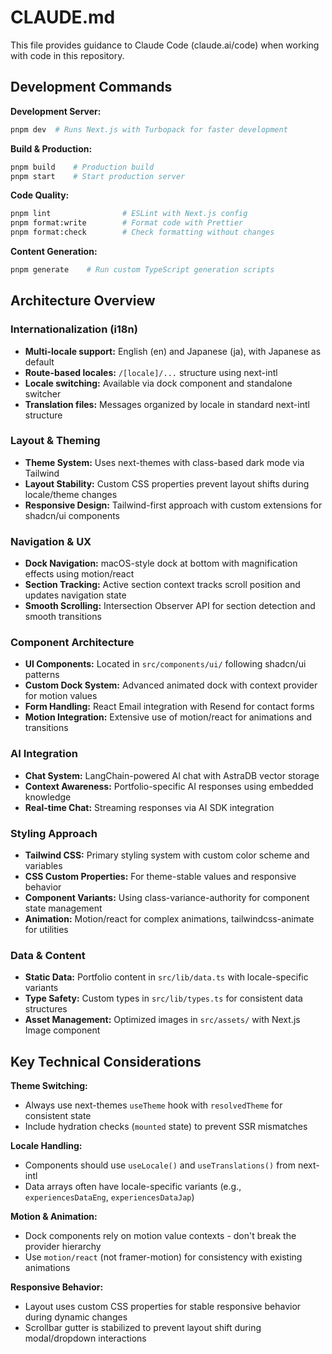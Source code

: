 # CLAUDE.md

This file provides guidance to Claude Code (claude.ai/code) when working with code in this repository.

## Development Commands

**Development Server:**
```bash
pnpm dev  # Runs Next.js with Turbopack for faster development
```

**Build & Production:**
```bash
pnpm build    # Production build
pnpm start    # Start production server
```

**Code Quality:**
```bash
pnpm lint                # ESLint with Next.js config
pnpm format:write        # Format code with Prettier
pnpm format:check        # Check formatting without changes
```

**Content Generation:**
```bash
pnpm generate    # Run custom TypeScript generation scripts
```

## Architecture Overview

### Internationalization (i18n)
- **Multi-locale support:** English (en) and Japanese (ja), with Japanese as default
- **Route-based locales:** `/[locale]/...` structure using next-intl
- **Locale switching:** Available via dock component and standalone switcher
- **Translation files:** Messages organized by locale in standard next-intl structure

### Layout & Theming
- **Theme System:** Uses next-themes with class-based dark mode via Tailwind
- **Layout Stability:** Custom CSS properties prevent layout shifts during locale/theme changes
- **Responsive Design:** Tailwind-first approach with custom extensions for shadcn/ui components

### Navigation & UX
- **Dock Navigation:** macOS-style dock at bottom with magnification effects using motion/react
- **Section Tracking:** Active section context tracks scroll position and updates navigation state
- **Smooth Scrolling:** Intersection Observer API for section detection and smooth transitions

### Component Architecture
- **UI Components:** Located in `src/components/ui/` following shadcn/ui patterns
- **Custom Dock System:** Advanced animated dock with context provider for motion values
- **Form Handling:** React Email integration with Resend for contact forms
- **Motion Integration:** Extensive use of motion/react for animations and transitions

### AI Integration
- **Chat System:** LangChain-powered AI chat with AstraDB vector storage
- **Context Awareness:** Portfolio-specific AI responses using embedded knowledge
- **Real-time Chat:** Streaming responses via AI SDK integration

### Styling Approach
- **Tailwind CSS:** Primary styling system with custom color scheme and variables
- **CSS Custom Properties:** For theme-stable values and responsive behavior
- **Component Variants:** Using class-variance-authority for component state management
- **Animation:** Motion/react for complex animations, tailwindcss-animate for utilities

### Data & Content
- **Static Data:** Portfolio content in `src/lib/data.ts` with locale-specific variants
- **Type Safety:** Custom types in `src/lib/types.ts` for consistent data structures
- **Asset Management:** Optimized images in `src/assets/` with Next.js Image component

## Key Technical Considerations

**Theme Switching:**
- Always use next-themes `useTheme` hook with `resolvedTheme` for consistent state
- Include hydration checks (`mounted` state) to prevent SSR mismatches

**Locale Handling:**  
- Components should use `useLocale()` and `useTranslations()` from next-intl
- Data arrays often have locale-specific variants (e.g., `experiencesDataEng`, `experiencesDataJap`)

**Motion & Animation:**
- Dock components rely on motion value contexts - don't break the provider hierarchy
- Use `motion/react` (not framer-motion) for consistency with existing animations

**Responsive Behavior:**
- Layout uses custom CSS properties for stable responsive behavior during dynamic changes
- Scrollbar gutter is stabilized to prevent layout shift during modal/dropdown interactions